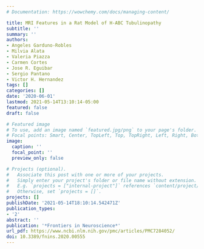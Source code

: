 ```yaml
---
# Documentation: https://wowchemy.com/docs/managing-content/

title: MRI Features in a Rat Model of H-ABC Tubulinopathy
subtitle: ''
summary: ''
authors:
- Angeles Garduno-Robles
- Milvia Alata
- Valeria Piazza
- Carmen Cortes
- Jose R. Eguibar
- Sergio Pantano
- Victor H. Hernandez
tags: []
categories: []
date: '2020-06-01'
lastmod: 2021-05-14T13:10:14-05:00
featured: false
draft: false

# Featured image
# To use, add an image named `featured.jpg/png` to your page's folder.
# Focal points: Smart, Center, TopLeft, Top, TopRight, Left, Right, BottomLeft, Bottom, BottomRight.
image:
  caption: ''
  focal_point: ''
  preview_only: false

# Projects (optional).
#   Associate this post with one or more of your projects.
#   Simply enter your project's folder or file name without extension.
#   E.g. `projects = ["internal-project"]` references `content/project/deep-learning/index.md`.
#   Otherwise, set `projects = []`.
projects: []
publishDate: '2021-05-14T18:10:14.542471Z'
publication_types:
- '2'
abstract: ''
publication: '*Frontiers in Neuroscience*'
url_pdf: https://www.ncbi.nlm.nih.gov/pmc/articles/PMC7284052/
doi: 10.3389/fnins.2020.00555
---
```

